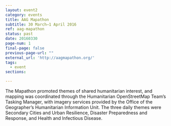 ```yaml
---
layout: event2
category: events
title: AAG Mapathon 
subtitle: 30 March–1 April 2016
ref: aag-mapathon
status: past
date: 20160330
page-num: 1
final-page: false
previous-page-url: ""
external_url: 'http://aagmapathon.org/'
tags:
  - event
sections:

---
```


The Mapathon promoted themes of shared humanitarian interest, and mapping was coordinated through the Humanitarian OpenStreetMap Team’s Tasking Manager, with imagery services provided by the Office of the Geographer’s Humanitarian Information Unit. The three daily themes were Secondary Cities and Urban Resilience, Disaster Preparedness and Response, and Health and Infectious Disease. 

